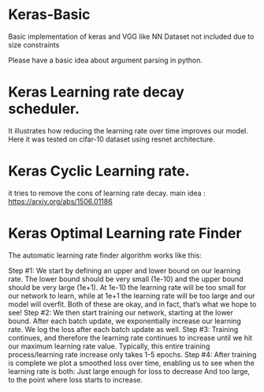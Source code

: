 # Keras-Basic
Basic implementation of keras and VGG like NN
Dataset not included due to size constraints

Please have a basic idea about argument parsing in python.


# Keras Learning rate decay scheduler.
It illustrates how reducing the learning rate over time improves our model.
Here it was tested on cifar-10 dataset using resnet architecture.



# Keras Cyclic Learning rate.
it tries to remove the cons of learning rate decay.
main idea : https://arxiv.org/abs/1506.01186

# Keras  Optimal Learning rate Finder
The automatic learning rate finder algorithm works like this:

Step #1: We start by defining an upper and lower bound on our learning rate. The lower bound should be very small (1e-10) and the upper bound should be very large (1e+1).
At 1e-10 the learning rate will be too small for our network to learn, while at 1e+1 the learning rate will be too large and our model will overfit.
Both of these are okay, and in fact, that’s what we hope to see!
Step #2: We then start training our network, starting at the lower bound.
After each batch update, we exponentially increase our learning rate.
We log the loss after each batch update as well.
Step #3: Training continues, and therefore the learning rate continues to increase until we hit our maximum learning rate value.
Typically, this entire training process/learning rate increase only takes 1-5 epochs.
Step #4: After training is complete we plot a smoothed loss over time, enabling us to see when the learning rate is both:
Just large enough for loss to decrease
And too large, to the point where loss starts to increase.

